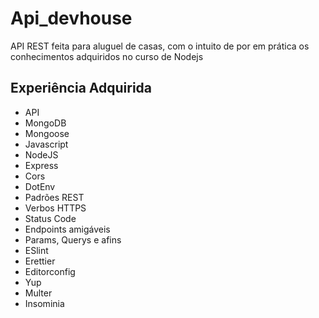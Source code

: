# Api_devhouse

API REST feita para aluguel de casas, 
com o intuito de por em prática os conhecimentos adquiridos no curso de Nodejs

<section>
<h2>Experiência Adquirida</h2>
  <ul>
    <li>API</li>
    <li>MongoDB</li>
    <li>Mongoose</li>
    <li>Javascript</li>
    <li>NodeJS</li>
    <li>Express</li>
    <li>Cors</li>
    <li>DotEnv</li>
    <li>Padrões REST</li>
    <li>Verbos HTTPS</li>
    <li>Status Code</li>
    <li>Endpoints amigáveis</li>
    <li>Params, Querys e afins</li>
    <li>ESlint</li>
    <li>Erettier</li>
    <li>Editorconfig</li>
    <li>Yup</li>
    <li>Multer</li>
    <li>Insominia</li>  
</section>
